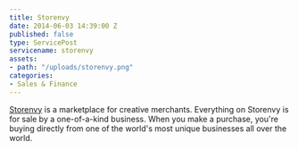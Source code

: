 ```yaml
---
title: Storenvy
date: 2014-06-03 14:39:00 Z
published: false
type: ServicePost
servicename: storenvy
assets:
- path: "/uploads/storenvy.png"
categories:
- Sales & Finance
---
```


[Storenvy](http://www.storenvy.com/) is a marketplace for creative merchants. Everything on Storenvy is for sale by a one-of-a-kind business. When you make a purchase, you're buying directly from one of the world's most unique businesses all over the world.
